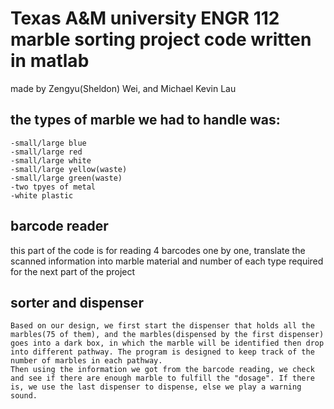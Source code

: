 # Texas A&M university ENGR 112 marble sorting project code written in matlab

made by Zengyu(Sheldon) Wei, and Michael Kevin Lau

## the types of marble we had to handle was:
    -small/large blue
    -small/large red
    -small/large white
    -small/large yellow(waste)
    -small/large green(waste)
    -two tpyes of metal
    -white plastic
## barcode reader
  this part of the code is for reading 4 barcodes one by one, translate the scanned information into marble material and number of each type required for the next part of the project

## sorter and dispenser
    Based on our design, we first start the dispenser that holds all the marbles(75 of them), and the marbles(dispensed by the first dispenser) goes into a dark box, in which the marble will be identified then drop into different pathway. The program is designed to keep track of the number of marbles in each pathway.
    Then using the information we got from the barcode reading, we check and see if there are enough marble to fulfill the "dosage". If there is, we use the last dispenser to dispense, else we play a warning sound.
